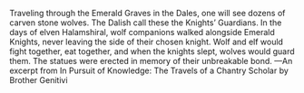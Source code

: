 Traveling through the Emerald Graves in the Dales, one will see dozens of carven stone wolves. The Dalish call these the Knights’ Guardians. In the days of elven Halamshiral, wolf companions walked alongside Emerald Knights, never leaving the side of their chosen knight. Wolf and elf would fight together, eat together, and when the knights slept, wolves would guard them. The statues were erected in memory of their unbreakable bond.
—An excerpt from In Pursuit of Knowledge: The Travels of a Chantry Scholar by Brother Genitivi
